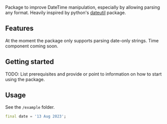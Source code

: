 <!-- 
This README describes the package. If you publish this package to pub.dev,
this README's contents appear on the landing page for your package.

For information about how to write a good package README, see the guide for
[writing package pages](https://dart.dev/guides/libraries/writing-package-pages). 

For general information about developing packages, see the Dart guide for
[creating packages](https://dart.dev/guides/libraries/create-library-packages)
and the Flutter guide for
[developing packages and plugins](https://flutter.dev/developing-packages). 
-->

Package to improve DateTime manipulation, especially by allowing parsing any format. Heavily inspired by python's [dateutil](https://dateutil.readthedocs.io/en/stable/parser.html) package.

## Features

At the moment the package only supports parsing date-only strings. Time component coming soon.

## Getting started

TODO: List prerequisites and provide or point to information on how to
start using the package.

## Usage

See the `/example` folder. 

```dart
final date = '13 Aug 2023';
```
